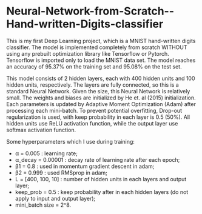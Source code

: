 # Neural-Network-from-Scratch--Hand-written-Digits-classifier
This is my first Deep Learning project, which is a MNIST hand-written digits classifier. The model is implemented completely from scratch WITHOUT using any prebuilt optimization library like Tensorflow or Pytorch. Tensorflow is imported only to load the MNIST data set. The model reaches an accuracy of 95.37% on the training set and 95.08% on the test set.

This model consists of 2 hidden layers, each with 400 hidden units and 100 hidden units, respectively. The layers are fully connected, so this is a standard Neural Network. Given the size, this Neural Network is relatively small. The weights and biases are initialized by He et. al (2015) initialization. Each parameters is updated by Adaptive Moment Optimization (Adam) after processing each mini-batch. To prevent potential overfitting, Drop-out regularization is used, with keep probability in each layer is 0.5 (50%). All hidden units use ReLU activation function, while the output layer use softmax activation function.

Some hyperparameters which I use during training:
+ α = 0.005          : learning rate;
+ α_decay = 0.00001  : decay rate of learning rate after each epoch;
+ β1 = 0.8           : used in momentum gradient descent in adam;
+ β2 = 0.999         : used RMSprop in adam;
+ L = [400, 100, 10] : number of hidden units in each layers and output layer;
+ keep_prob = 0.5    : keep probability after in each hidden layers (do not apply to input and output layer);
+ mini_batch size = 2^8.
